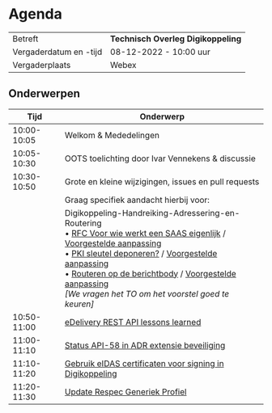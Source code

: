 # Agenda

|  |   |
|------------------------|-------------------------------------|
| Betreft  | **Technisch Overleg Digikoppeling** |
| Vergaderdatum en -tijd | 08-12-2022 - 10:00 uur  |
| Vergaderplaats  | Webex  |

## Onderwerpen


| Tijd | Onderwerp |
| --- | --- |
| 10:00-10:05 | Welkom & Mededelingen        |    
| 10:05-10:30 | OOTS toelichting door Ivar Vennekens & discussie |
| 10:30-10:50 | Grote en kleine wijzigingen, issues en pull requests  | 
|  |  Graag specifiek aandacht hierbij voor: |  
|             | Digikoppeling-Handreiking-Adressering-en-Routering <BR>• [RFC Voor wie werkt een SAAS eigenlijk](https://github.com/Logius-standaarden/Digikoppeling-Handreiking-Adressering-en-Routering/issues/4) / [Voorgestelde aanpassing](https://github.com/Logius-standaarden/Digikoppeling-Handreiking-Adressering-en-Routering/pull/7/files)<BR>• [PKI sleutel deponeren?](https://github.com/Logius-standaarden/Digikoppeling-Handreiking-Adressering-en-Routering/issues/3) / [Voorgestelde aanpassing](https://github.com/Logius-standaarden/Digikoppeling-Handreiking-Adressering-en-Routering/pull/6/files)<BR>• [Routeren op de berichtbody](https://github.com/Logius-standaarden/Digikoppeling-Handreiking-Adressering-en-Routering/issues/2) / [Voorgestelde aanpassing](https://github.com/Logius-standaarden/Digikoppeling-Handreiking-Adressering-en-Routering/pull/5/files) _<BR>[We vragen het TO om het voorstel goed te keuren]_|
| 10:50-11:00 |[eDelivery REST API lessons learned](eDeliveryAPI.md)  |
| 11:00-11:10 |[Status API-58 in ADR extensie beveiliging](#status-api-58-in-adr-extensie-beveiliging)                         |
| 11:10-11:20 |[Gebruik eIDAS certificaten voor signing in Digikoppeling](#gebruik-eidas-certificaten-voor-signing-in-digikoppeling)|
| 11:20-11:30 |[Update Respec Generiek Profiel](#update-respec-generiek-profiel)|
